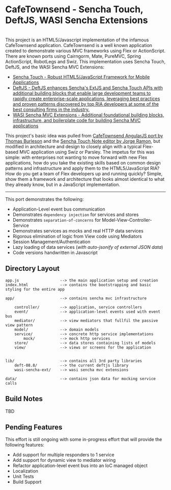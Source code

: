 # CafeTownsend - Sencha Touch, DeftJS, WASI Sencha Extensions

<br/>
This project is an HTML5/Javascript implementation of the infamous CafeTownsend application. CafeTownsend is a well known application created to demonstrate various MVC frameworks using Flex or ActionScript. There are known ports using Cairngorm, Mate, PureMVC, Spring ActionScript, RobotLegs and Swiz. This implementation uses Sencha Touch, DeftJS, and the WASI Sencha MVC Extensions:

*  [Sencha Touch - Robust HTML5/JavaScript Framework for Mobile Applications](http://www.sencha.com/products/touch)
*  [DeftJS - DeftJS enhances Sencha's ExtJS and Sencha Touch APIs with additional building blocks that enable large development teams to rapidly create enterprise-scale applications, leveraging best practices and proven patterns discovered by top RIA developers at some of the best consulting firms in the industry.](https://github.com/deftjs/)
*  [WASI Sencha MVC Extensions - Additional foundational building blocks, infrastructure, and boilerplate code for building Sencha MVC applications](http://www.sencha.com/products/touch)

This project's basic idea was pulled from [CafeTownsend AngularJS port by Thomas Burleson](https://github.com/ThomasBurleson/angularJS-CafeTownsend) and the [Sencha Touch Note editor by Jorge Ramon](http://miamicoder.com/2012/how-to-create-a-sencha-touch-2-app-part-5/), but modified in architecture and design to closely align with a typical Flex-based MVC application using Swiz or Parsley. The impetus for this was simple: with enterprises not wanting to move forward with new Flex applications, how do you take the existing skills based on common design patterns and infrastructure and apply them to the HTML5/JavaScript RIA? How do you get a team of Flex developers up and running quickly? Simple, show them a framework and architecture that looks almost identical to what they already know, but in a JavaScript implementation.

---

This port demonstrates the following:

*  Application-Level event bus communication
*  Demonstrates `dependency injection` for services and stores
*  Demonstrates `separation-of-concerns` for Model-View-Controller-Service
*  Demonstrates services as mocks and real HTTP  data services
*  Rigorous elimination of logic from View code using Mediators
*  Session Management/Authentication
*  Lazy loading of data services (*with auto-jsonify of external JSON data*)
*  Code versions handwritten in Javascript


## Directory Layout

    app.js                  --> the main application setup and creation
    index.html              --> contains the bootstrapping and basic styling for the entire app

    app/                    --> contains sencha mvc infrastructure

        controller/         --> application, service controllers
        event/              --> application-level events used with event bus
        mediator/           --> view mediators that fullfil the passive view pattern
        model/              --> domain models
        service/            --> concrete http service implementations
            mock/           --> mock http services
        store/              --> data stores containing lists of models
        view/               --> views or screens for the application


    lib/                    --> contains all 3rd party libraries
        deft-08.8/          --> the current deftjs library
        wasi-sencha-ext/    --> wasi sencha mvc extensions

    data/                   --> contains json data for mocking service calls


## Build Notes

TBD

## Pending Features

This effort is still ongoing with some in-progress effort that will provide the following features:

*  Add support for multiple responders to 1 service
*  Add support for dynamic view to mediator wiring
*  Refactor application-level event bus into an IoC managed object
*  Localization
*  Unit Tests
*  Build Support
